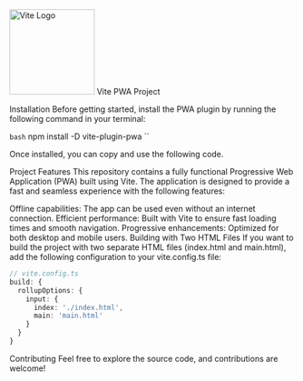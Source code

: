<img src="https://vitejs.dev/logo.svg" alt="Vite Logo" width="150"/>
Vite PWA Project

Installation
Before getting started, install the PWA plugin by running the following command in your terminal:

``
bash
``
npm install -D vite-plugin-pwa
``

Once installed, you can copy and use the following code.

Project Features
This repository contains a fully functional Progressive Web Application (PWA) built using Vite. The application is designed to provide a fast and seamless experience with the following features:

Offline capabilities: The app can be used even without an internet connection.
Efficient performance: Built with Vite to ensure fast loading times and smooth navigation.
Progressive enhancements: Optimized for both desktop and mobile users.
Building with Two HTML Files
If you want to build the project with two separate HTML files (index.html and main.html), add the following configuration to your vite.config.ts file:

```ts 
// vite.config.ts
build: {
  rollupOptions: {
    input: {
      index: './index.html',
      main: 'main.html'
    }
  }
} 
```
Contributing
Feel free to explore the source code, and contributions are welcome!
